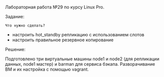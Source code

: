 Лабораторная работа №29 по курсу Linux Pro.

Задание:

	Что нужно сделать?

 - настроить hot_standby репликацию с использованием слотов
 - настроить правильное резервное копирование


Решение:

Подготовлено три виртуальные машины node1 и node2 (для репликации данных, node1 мастер) и barman для сервиса бэкапа.
Разворачивание ВМ и их настройка с помощью vagrant.